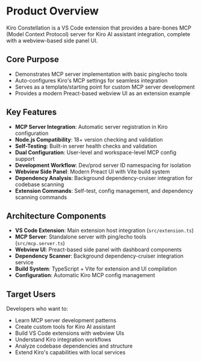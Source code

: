 # Product Overview

Kiro Constellation is a VS Code extension that provides a bare-bones MCP (Model Context Protocol) server for Kiro AI assistant integration, complete with a webview-based side panel UI.

## Core Purpose
- Demonstrates MCP server implementation with basic ping/echo tools
- Auto-configures Kiro's MCP settings for seamless integration
- Serves as a template/starting point for custom MCP server development
- Provides a modern Preact-based webview UI as an extension example

## Key Features
- **MCP Server Integration**: Automatic server registration in Kiro configuration
- **Node.js Compatibility**: 18+ version checking and validation
- **Self-Testing**: Built-in server health checks and validation
- **Dual Configuration**: User-level and workspace-level MCP config support
- **Development Workflow**: Dev/prod server ID namespacing for isolation
- **Webview Side Panel**: Modern Preact UI with Vite build system
- **Dependency Analysis**: Background dependency-cruiser integration for codebase scanning
- **Extension Commands**: Self-test, config management, and dependency scanning commands

## Architecture Components
- **VS Code Extension**: Main extension host integration (`src/extension.ts`)
- **MCP Server**: Standalone server with ping/echo tools (`src/mcp.server.ts`)
- **Webview UI**: Preact-based side panel with dashboard components
- **Dependency Scanner**: Background dependency-cruiser integration service
- **Build System**: TypeScript + Vite for extension and UI compilation
- **Configuration**: Automatic Kiro MCP config management

## Target Users
Developers who want to:
- Learn MCP server development patterns
- Create custom tools for Kiro AI assistant
- Build VS Code extensions with webview UIs
- Understand Kiro integration workflows
- Analyze codebase dependencies and structure
- Extend Kiro's capabilities with local services